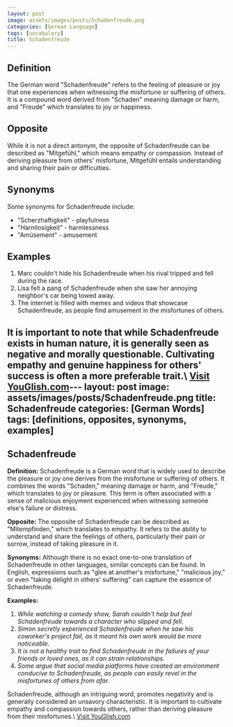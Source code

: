 ```yaml
---
layout: post
image: assets/images/posts/Schadenfreude.png
categories: [German Language]
tags: [vocabulary]
title: Schadenfreude
---
```


## Definition
The German word "Schadenfreude" refers to the feeling of pleasure or joy that one experiences when witnessing the misfortune or suffering of others. It is a compound word derived from "Schaden" meaning damage or harm, and "Freude" which translates to joy or happiness.

## Opposite
While it is not a direct antonym, the opposite of Schadenfreude can be described as "Mitgefühl," which means empathy or compassion. Instead of deriving pleasure from others' misfortune, Mitgefühl entails understanding and sharing their pain or difficulties.

## Synonyms
Some synonyms for Schadenfreude include:
- "Scherzhaftigkeit" - playfulness
- "Harmlosigkeit" - harmlessness
- "Amüsement" - amusement

## Examples
1. Marc couldn't hide his Schadenfreude when his rival tripped and fell during the race.
2. Lisa felt a pang of Schadenfreude when she saw her annoying neighbor's car being towed away.
3. The internet is filled with memes and videos that showcase Schadenfreude, as people find amusement in the misfortunes of others.

It is important to note that while Schadenfreude exists in human nature, it is generally seen as negative and morally questionable. Cultivating empathy and genuine happiness for others' success is often a more preferable trait.\ <a id="yg-widget-0" class="youglish-widget" data-query="Schadenfreude" data-lang="german" data-components="8412" data-auto-start="0" data-bkg-color="theme_light" data-title="How%20to%20pronounce%20Schadenfreude%20in%20German"  rel="nofollow" href="https://youglish.com">Visit YouGlish.com</a><script async src="https://youglish.com/public/emb/widget.js" charset="utf-8"></script>---
layout: post
image: assets/images/posts/Schadenfreude.png
title: Schadenfreude
categories: [German Words]
tags: [definitions, opposites, synonyms, examples]
---

## Schadenfreude

**Definition:** Schadenfreude is a German word that is widely used to describe the pleasure or joy one derives from the misfortune or suffering of others. It combines the words "Schaden," meaning damage or harm, and "Freude," which translates to joy or pleasure. This term is often associated with a sense of malicious enjoyment experienced when witnessing someone else's failure or distress.

**Opposite:** The opposite of Schadenfreude can be described as "Mitempfinden," which translates to empathy. It refers to the ability to understand and share the feelings of others, particularly their pain or sorrow, instead of taking pleasure in it.

**Synonyms:** Although there is no exact one-to-one translation of Schadenfreude in other languages, similar concepts can be found. In English, expressions such as "glee at another's misfortune," "malicious joy," or even "taking delight in others' suffering" can capture the essence of Schadenfreude.

**Examples:**

1. *While watching a comedy show, Sarah couldn't help but feel Schadenfreude towards a character who slipped and fell.*
2. *Simon secretly experienced Schadenfreude when he saw his coworker's project fail, as it meant his own work would be more noticeable.*
3. *It is not a healthy trait to find Schadenfreude in the failures of your friends or loved ones, as it can strain relationships.*
4. *Some argue that social media platforms have created an environment conducive to Schadenfreude, as people can easily revel in the misfortunes of others from afar.*

Schadenfreude, although an intriguing word, promotes negativity and is generally considered an unsavory characteristic. It is important to cultivate empathy and compassion towards others, rather than deriving pleasure from their misfortunes.\ <a id="yg-widget-0" class="youglish-widget" data-query="Schadenfreude" data-lang="german" data-components="8412" data-auto-start="0" data-bkg-color="theme_light" data-title="How%20to%20pronounce%20Schadenfreude%20in%20German"  rel="nofollow" href="https://youglish.com">Visit YouGlish.com</a><script async src="https://youglish.com/public/emb/widget.js" charset="utf-8"></script>
